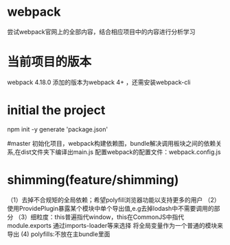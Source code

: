 # webpack
尝试webpack官网上的全部内容，结合相应项目中的内容进行分析学习
# 当前项目的版本
webpack 4.18.0
添加的版本为webpack 4+ ，还需安装webpack-cli

# initial the project
npm init -y
generate 'package.json'

#master
初始化项目，webpack构建依赖图，bundle解决调用板块之间的依赖关系,在dist文件夹下编译出main.js
配置webpack的配置文件：webpack.config.js

# shimming(feature/shimming)
（1）去掉不合规矩的全局依赖；希望polyfill浏览器功能以支持更多的用户
（2）使用ProvidePlugin暴露某个模块中单个导出值,e.g去掉lodash中不需要调用的部分
（3）细粒度：this普遍指代window，this在CommonJS中指代module.exports
通过imports-loader等来选择
将全局变量作为一个普通的模块来导出
(4) polyfills:不放在主bundle里面
